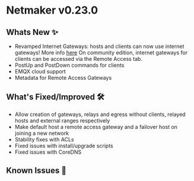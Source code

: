 # Netmaker v0.23.0

## Whats New ✨

- Revamped Internet Gateways: hosts and clients can now use internet gateways! More info [here](https://docs.netmaker.io/pro/internet-gateways.html)
  On community edition, internet gateways for clients can be accessed via the Remote Access tab.
- PostUp and PostDown commands for clients
- EMQX cloud support
- Metadata for Remote Access Gateways

## What's Fixed/Improved 🛠

- Allow creation of gateways, relays and egress without clients, relayed hosts and external ranges respectively
- Make default host a remote access gateway and a failover host on joining a new network
- Stability fixes with ACLs
- Fixed issues with install/upgrade scripts
- Fixed issues with CoreDNS

## Known Issues 🐞
